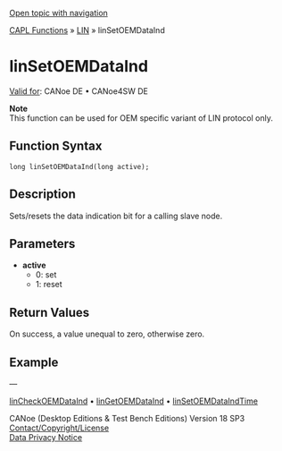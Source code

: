 [Open topic with navigation](../../../../../CANoeDEFamily.htm#Topics/CAPLFunctions/LIN/Functions/CAPLfunctionLINSetOEMDataInd.md)

[CAPL Functions](../../CAPLfunctions.md) » [LIN](../CAPLfunctionsLINOverview.md) » linSetOEMDataInd

# linSetOEMDataInd

[Valid for](../../../Shared/FeatureAvailability.md):  CANoe DE • CANoe4SW DE

**Note**  
This function can be used for OEM specific variant of LIN protocol only.

## Function Syntax

`long linSetOEMDataInd(long active);`

## Description

Sets/resets the data indication bit for a calling slave node.

## Parameters

- **active**
  - 0: set
  - 1: reset

## Return Values

On success, a value unequal to zero, otherwise zero.

## Example

—

[linCheckOEMDataInd](CAPLfunctionLINCheckOEMDataInd.md) • [linGetOEMDataInd](CAPLfunctionLINGetOEMDataInd.md) • [linSetOEMDataIndTime](CAPLfunctionLINSetOEMDataIndTime.md)

CANoe (Desktop Editions & Test Bench Editions) Version 18 SP3  
[Contact/Copyright/License](../../../Shared/ContactCopyrightLicense.md)  
[Data Privacy Notice](https://www.vector.com/int/en/company/get-info/privacy-policy/)
